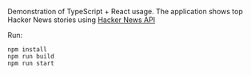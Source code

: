 Demonstration of TypeScript + React usage.
The application shows top Hacker News stories using [Hacker News API](https://github.com/HackerNews/API) 

Run:
```
npm install
npm run build
npm run start
 ```
